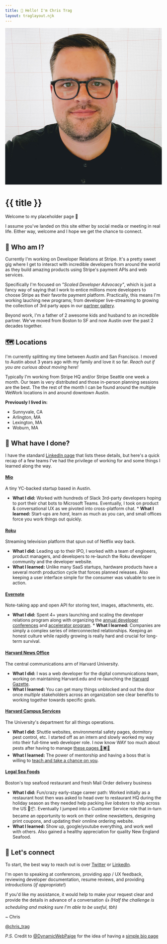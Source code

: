 ```yaml
---
title: 👋 Hello! I'm Chris Trag
layout: traglayout.njk
---
```


[<img src="/assets/img/trag-grid.jpg" alt="Chris Traganos" >](./assets/img/trag-grid.jpg)

# {{ title }}
Welcome to my placeholder page 🎉 

I assume you've landed on this site either by social media or meeting in real life. Either way, welcome and I hope we get the chance to connect.

## 🤔 Who am I?
Currently I'm working on Developer Relations at Stripe. It's a pretty sweet gig where I get to interact with incredible developers from around the world as they build amazing products using Stripe's payment APIs and web services. 

Specifically I'm focused on _"Scaled Developer Advocacy"_, which is just a fancy way of saying that I work to entice millions more developers to choose Stripe as their favorite payment platform. Practically, this means I'm working lauching new programs; from developer live-streaming to growing the collection of 3rd party apps in our [partner gallery](https://stripe.com/partners).

Beyond work, I'm a father of 2 awesome kids and husband to an incredible partner. We've moved from Boston to SF and now Austin over the past 2 decades together.

## 🗺 Locations

I'm currently splitting my time between Austin and San Francisco. I moved to Austin about 3 years ago with my family and love it so far. *Reach out if you are curious about moving here!*

Typically I'm working from Stripe HQ and/or Stripe Seattle one week a month. Our team is very distributed and those in-person planning sessions are the best. The the rest of the month I can be found around the multiple WeWork locations in and around downtown Austin.

**Previously I lived in:**
* Sunnyvale, CA
* Arlington, MA 
* Lexington, MA 
* Woburn, MA 


## 🧳 What have I done?

I have the standard [LinkedIn page](https://www.linkedin.com/in/ctraganos) that lists these details, but here's a quick recap of a few teams I've had the privilege of working for and some things I learned along the way.

#### [Mio](https://m.io)
A tiny YC-backed startup based in Austin.  

   * **What I did:** Worked with hundreds of Slack 3rd-party developers hoping to port their chat bots to Microsoft Teams. Eventually, I took on product & conversational UX as we pivoted into cross-platform chat. 
    * **What I learned:** Start-ups are *hard*, learn as much as you can, and small offices force you work things out quickly.

#### [Roku](https://developer.roku.com)
Streaming television platform that spun out of Netflix *way* back.

  * **What I did:** Leading up to their IPO, I worked with a team of engineers, product managers, and developers to re-launch the Roku developer community and the developer website.
  * **What I learned:** Unlike many SaaS startups, hardware products have a several month production cycle that forces planned releases. Also keeping a user interface simple for the consumer was valuable to see in action.

#### [Evernote](http://dev.evernote.com)
Note-taking app and open API for storing text, images, attachments, etc.

   * **What I did:** Spent 4+ years launching and scaling the developer relations program along with organizing the [annual developer conferences](https://evernotedevcup.devpost.com/updates/472-join-us-at-the-evernote-trunk-conference) and [accelerator program](https://dev.evernote.com/accelerator/). 
    * **What I learned:** Companies are simply a complex series of interconnected relationships. Keeping an honest culture while rapidly growing is really hard and crucial for long-term survival.

#### [Harvard News Office](https://hpac.harvard.edu/)
The central communications arm of Harvard University.
    
   * **What I did:** I was a web developer for the digital communications team, working on maintaining Harvard.edu and re-launching the [Harvard Gazette](https://news.harvard.edu/gazette/). 
   * **What I learned:** You can get many things unblocked and out the door once *multiple* stakeholders across an organization see clear benefits to working together towards specific goals.

#### [Harvard Campus Services](https://www.ehs.harvard.edu/)
The University's department for all things operations.

   * **What I did:** Shuttle websites, environmental safety pages, dormitory pest control, etc. I started off as an intern and slowly worked my way into their full-time web developer role. I now know WAY too much about pests after having to manage [these pages 🦟🕷🐞](https://www.ehs.harvard.edu/programs/pest-control)
   * **What I learned:** The power of mentorship and having a boss that is willing to [teach and take a chance on you](https://www.linkedin.com/pulse/how-i-hire-ming-chow/).

#### [Legal Sea Foods](https://shop.legalseafoods.com/)
Boston's top seafood restaurant and fresh Mail Order delivery business

  * **What I did:** Fun/crazy early-stage career path: Worked initially as a restaurant host then was asked to head over to restaurant HQ during the holiday season as they needed help packing *live lobsters* to ship across the US 🦞📦. Eventually I jumped into a Customer Service role that in-turn became an opportunity to work on their online newsletters, designing print coupons, and updating their onnline ordering website.
   * **What I learned:** Show up, google/youtube everything, and work well with others. Also gained a healthy appreciation for quality New England Seafood.

## 🤝 Let's connect

To start, the best way to reach out is over [Twitter](https://twitter.com/ctraganos) or [LinkedIn](https://www.linkedin.com/in/ctraganos/).

I'm open to speaking at conferences, providing app / UX feedback, reviewing developer documentation, resume reviews, and providing introductions (*if appropriate!*) 

If you'd like my assistance, it would help to make your request clear and provide the details in advance of a conversation 👍 
*(Half the challenge is scheduling and making sure I'm able to be useful, tbh)*

~ Chris

[@chris_trag](https://twitter.com/chris_trag)


_P.S._ Credit to [@DynamicWebPaige](https://twitter.com/@DynamicWebPaige) for the idea of having a [simple bio page](https://dynamicwebpaige.github.io/info/)


